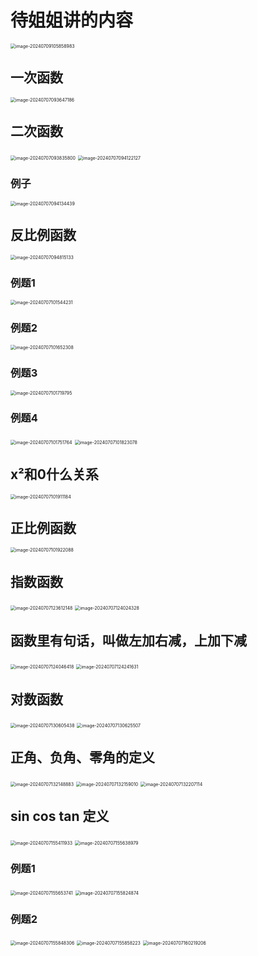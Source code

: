 # 待姐姐讲的内容

<img src="/Users/yuebinghui/Documents/program/github/note/images/image-20240709105858983.png" alt="image-20240709105858983" style="zoom:50%;" />

## 一次函数

<img src="/Users/yuebinghui/Documents/program/github/note/images/image-20240707093647186.png" alt="image-20240707093647186" style="zoom:50%;" />

## 二次函数

<img src="/Users/yuebinghui/Documents/program/github/note/images/image-20240707093835800.png" alt="image-20240707093835800" style="zoom:50%;" />

<img src="/Users/yuebinghui/Documents/program/github/note/images/image-20240707094122127.png" alt="image-20240707094122127" style="zoom:50%;" />

### 例子

<img src="/Users/yuebinghui/Documents/program/github/note/images/image-20240707094134439.png" alt="image-20240707094134439" style="zoom:50%;" />

## 反比例函数

<img src="/Users/yuebinghui/Documents/program/github/note/images/image-20240707094815133.png" alt="image-20240707094815133" style="zoom:50%;" />

### 例题1

<img src="/Users/yuebinghui/Documents/program/github/note/images/image-20240707101544231.png" alt="image-20240707101544231" style="zoom:50%;" />

### 例题2

<img src="/Users/yuebinghui/Documents/program/github/note/images/image-20240707101652308.png" alt="image-20240707101652308" style="zoom:50%;" />

### 例题3

<img src="/Users/yuebinghui/Documents/program/github/note/images/image-20240707101719795.png" alt="image-20240707101719795" style="zoom:50%;" />

### 例题4

<img src="/Users/yuebinghui/Documents/program/github/note/images/image-20240707101751764.png" alt="image-20240707101751764" style="zoom:50%;" />

<img src="/Users/yuebinghui/Documents/program/github/note/images/image-20240707101823078.png" alt="image-20240707101823078" style="zoom:50%;" />

## x²和0什么关系

<img src="/Users/yuebinghui/Documents/program/github/note/images/image-20240707101911184.png" alt="image-20240707101911184" style="zoom:50%;" />

## 正比例函数

<img src="/Users/yuebinghui/Documents/program/github/note/images/image-20240707101922088.png" alt="image-20240707101922088" style="zoom:50%;" />

## 指数函数

<img src="/Users/yuebinghui/Documents/program/github/note/images/image-20240707123612148.png" alt="image-20240707123612148" style="zoom:50%;" />

<img src="/Users/yuebinghui/Documents/program/github/note/images/image-20240707124024328.png" alt="image-20240707124024328" style="zoom:50%;" />

## 函数里有句话，叫做左加右减，上加下减

<img src="/Users/yuebinghui/Documents/program/github/note/images/image-20240707124046418.png" alt="image-20240707124046418" style="zoom:50%;" />

<img src="/Users/yuebinghui/Documents/program/github/note/images/image-20240707124241631.png" alt="image-20240707124241631" style="zoom:50%;" />

## 对数函数

<img src="/Users/yuebinghui/Documents/program/github/note/images/image-20240707130605438.png" alt="image-20240707130605438" style="zoom:50%;" />

<img src="/Users/yuebinghui/Documents/program/github/note/images/image-20240707130625507.png" alt="image-20240707130625507" style="zoom:50%;" />

## 正角、负角、零角的定义

<img src="/Users/yuebinghui/Documents/program/github/note/images/image-20240707132148883.png" alt="image-20240707132148883" style="zoom:50%;" />

<img src="/Users/yuebinghui/Documents/program/github/note/images/image-20240707132159010.png" alt="image-20240707132159010" style="zoom:50%;" />

<img src="/Users/yuebinghui/Documents/program/github/note/images/image-20240707132207114.png" alt="image-20240707132207114" style="zoom:50%;" />

## sin cos tan 定义

<img src="/Users/yuebinghui/Documents/program/github/note/images/image-20240707155411933.png" alt="image-20240707155411933" style="zoom:50%;" />

<img src="/Users/yuebinghui/Documents/program/github/note/images/image-20240707155638979.png" alt="image-20240707155638979" style="zoom:50%;" />

### 例题1

<img src="/Users/yuebinghui/Documents/program/github/note/images/image-20240707155653741.png" alt="image-20240707155653741" style="zoom:50%;" />

<img src="/Users/yuebinghui/Documents/program/github/note/images/image-20240707155824874.png" alt="image-20240707155824874" style="zoom:50%;" />

### 例题2

<img src="/Users/yuebinghui/Documents/program/github/note/images/image-20240707155848306.png" alt="image-20240707155848306" style="zoom:50%;" />



<img src="/Users/yuebinghui/Documents/program/github/note/images/image-20240707155858223.png" alt="image-20240707155858223" style="zoom:50%;" />

<img src="/Users/yuebinghui/Documents/program/github/note/images/image-20240707160219206.png" alt="image-20240707160219206" style="zoom:50%;" />

